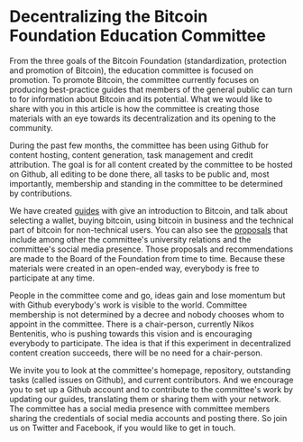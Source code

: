 # Decentralizing the Bitcoin Foundation Education Committee

From the three goals of the Bitcoin Foundation (standardization, protection and promotion of Bitcoin), the education committee is focused on promotion. To promote Bitcoin, the committee currently focuses on producing best-practice guides that members of the general public can turn to for information about Bitcoin and its potential. What we would like to share with you in this article is how the committee is creating those materials with an eye towards its decentralization and its opening to the community.

During the past few months, the committee has been using Github for content hosting, content generation, task management and credit attribution. The goal is for all content created by the committee to be hosted on Github, all editing to be done there, all tasks to be public and, most importantly, membership and standing in the committee to be determined by contributions.

We have created [guides](https://github.com/btcfoundationedcom/btcfoundationedcom.github.io/tree/master/guides) with give an introduction to Bitcoin, and talk about selecting a wallet, buying bitcoin, using bitcoin in business and the technical part of bitcoin for non-technical users. You can also see the [proposals](https://github.com/btcfoundationedcom/btcfoundationedcom.github.io/tree/master/proposals) that include among other the committee's university relations and the committee's social media presence. Those proposals and recommendations are made to the Board of the Foundation from time to time. Because these materials were created in an open-ended way, everybody is free to participate at any time.

People in the committee come and go, ideas gain and lose momentum but with Github everybody's work is visible to the world. Committee membership is not determined by a decree and nobody chooses whom to appoint in the committee. There is a chair-person, currently Nikos Bentenitis, who is pushing towards this vision and is encouraging everybody to participate. The idea is that if this experiment in decentralized content creation succeeds, there will be no need for a chair-person.

We invite you to look at the committee's homepage, repository, outstanding tasks (called issues on Github), and current contributors. And we encourage you to set up a Github account and to contribute to the committee's work by updating our guides, translating them or sharing them with your network. The committee has a social media presence with committee members sharing the credentials of social media accounts and posting there. So join us on Twitter and Facebook, if you would like to get in touch.
